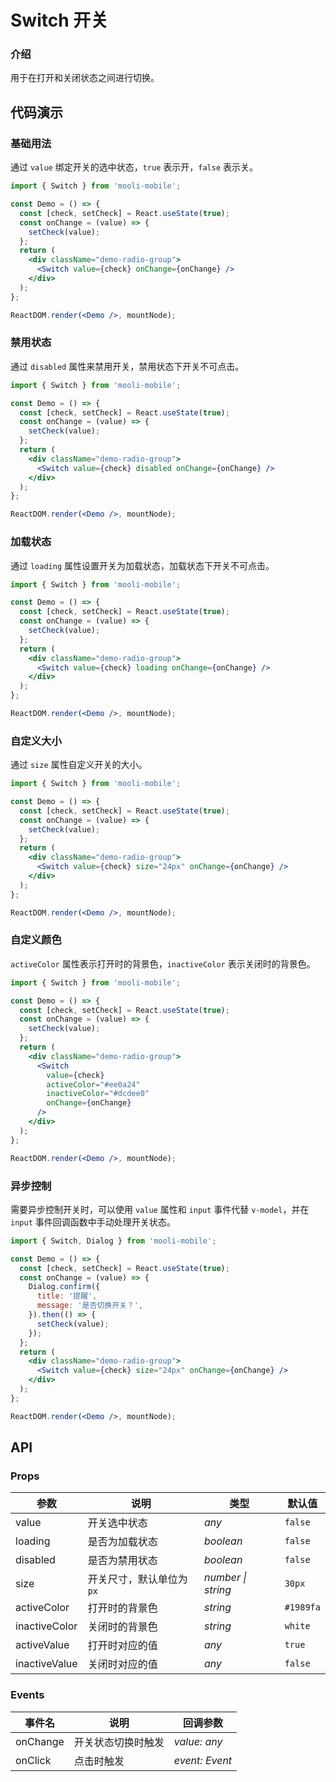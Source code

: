 # Switch 开关

### 介绍

用于在打开和关闭状态之间进行切换。

## 代码演示

### 基础用法

通过 `value` 绑定开关的选中状态，`true` 表示开，`false` 表示关。

```jsx
import { Switch } from 'mooli-mobile';

const Demo = () => {
  const [check, setCheck] = React.useState(true);
  const onChange = (value) => {
    setCheck(value);
  };
  return (
    <div className="demo-radio-group">
      <Switch value={check} onChange={onChange} />
    </div>
  );
};

ReactDOM.render(<Demo />, mountNode);
```

### 禁用状态

通过 `disabled` 属性来禁用开关，禁用状态下开关不可点击。

```jsx
import { Switch } from 'mooli-mobile';

const Demo = () => {
  const [check, setCheck] = React.useState(true);
  const onChange = (value) => {
    setCheck(value);
  };
  return (
    <div className="demo-radio-group">
      <Switch value={check} disabled onChange={onChange} />
    </div>
  );
};

ReactDOM.render(<Demo />, mountNode);
```

### 加载状态

通过 `loading` 属性设置开关为加载状态，加载状态下开关不可点击。

```jsx
import { Switch } from 'mooli-mobile';

const Demo = () => {
  const [check, setCheck] = React.useState(true);
  const onChange = (value) => {
    setCheck(value);
  };
  return (
    <div className="demo-radio-group">
      <Switch value={check} loading onChange={onChange} />
    </div>
  );
};

ReactDOM.render(<Demo />, mountNode);
```

### 自定义大小

通过 `size` 属性自定义开关的大小。

```jsx
import { Switch } from 'mooli-mobile';

const Demo = () => {
  const [check, setCheck] = React.useState(true);
  const onChange = (value) => {
    setCheck(value);
  };
  return (
    <div className="demo-radio-group">
      <Switch value={check} size="24px" onChange={onChange} />
    </div>
  );
};

ReactDOM.render(<Demo />, mountNode);
```

### 自定义颜色

`activeColor` 属性表示打开时的背景色，`inactiveColor` 表示关闭时的背景色。

```jsx
import { Switch } from 'mooli-mobile';

const Demo = () => {
  const [check, setCheck] = React.useState(true);
  const onChange = (value) => {
    setCheck(value);
  };
  return (
    <div className="demo-radio-group">
      <Switch
        value={check}
        activeColor="#ee0a24"
        inactiveColor="#dcdee0"
        onChange={onChange}
      />
    </div>
  );
};

ReactDOM.render(<Demo />, mountNode);
```

### 异步控制

需要异步控制开关时，可以使用 `value` 属性和 `input` 事件代替 `v-model`，并在 `input` 事件回调函数中手动处理开关状态。

```jsx
import { Switch, Dialog } from 'mooli-mobile';

const Demo = () => {
  const [check, setCheck] = React.useState(true);
  const onChange = (value) => {
    Dialog.confirm({
      title: '提醒',
      message: '是否切换开关？',
    }).then(() => {
      setCheck(value);
    });
  };
  return (
    <div className="demo-radio-group">
      <Switch value={check} size="24px" onChange={onChange} />
    </div>
  );
};

ReactDOM.render(<Demo />, mountNode);
```

## API

### Props

| 参数          | 说明                     | 类型               | 默认值    |
| ------------- | ------------------------ | ------------------ | --------- |
| value         | 开关选中状态             | _any_              | `false`   |
| loading       | 是否为加载状态           | _boolean_          | `false`   |
| disabled      | 是否为禁用状态           | _boolean_          | `false`   |
| size          | 开关尺寸，默认单位为`px` | _number \| string_ | `30px`    |
| activeColor   | 打开时的背景色           | _string_           | `#1989fa` |
| inactiveColor | 关闭时的背景色           | _string_           | `white`   |
| activeValue   | 打开时对应的值           | _any_              | `true`    |
| inactiveValue | 关闭时对应的值           | _any_              | `false`   |

### Events

| 事件名   | 说明               | 回调参数       |
| -------- | ------------------ | -------------- |
| onChange | 开关状态切换时触发 | _value: any_   |
| onClick  | 点击时触发         | _event: Event_ |

